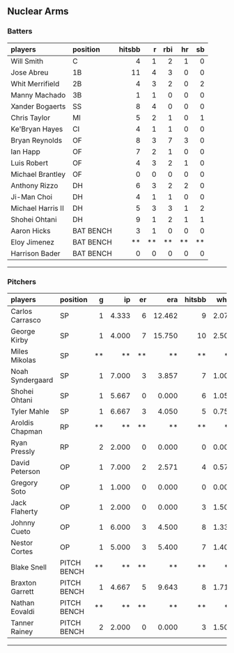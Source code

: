 ## Nuclear Arms

### Batters

 
|players           |position  | hitsbb|  r| rbi| hr| sb| 
|:-----------------|:---------|------:|--:|---:|--:|--:| 
|Will Smith        |C         |      4|  1|   2|  1|  0| 
|Jose Abreu        |1B        |     11|  4|   3|  0|  0| 
|Whit Merrifield   |2B        |      4|  3|   2|  0|  2| 
|Manny Machado     |3B        |      1|  1|   0|  0|  0| 
|Xander Bogaerts   |SS        |      8|  4|   0|  0|  0| 
|Chris Taylor      |MI        |      5|  2|   1|  0|  1| 
|Ke'Bryan Hayes    |CI        |      4|  1|   1|  0|  0| 
|Bryan Reynolds    |OF        |      8|  3|   7|  3|  0| 
|Ian Happ          |OF        |      7|  2|   1|  0|  0| 
|Luis Robert       |OF        |      4|  3|   2|  1|  0| 
|Michael Brantley  |OF        |      0|  0|   0|  0|  0| 
|Anthony Rizzo     |DH        |      6|  3|   2|  2|  0| 
|Ji-Man Choi       |DH        |      4|  1|   1|  0|  0| 
|Michael Harris II |DH        |      5|  3|   3|  1|  2| 
|Shohei Ohtani     |DH        |      9|  1|   2|  1|  1| 
|Aaron Hicks       |BAT BENCH |      3|  1|   0|  0|  0| 
|Eloy Jimenez      |BAT BENCH |     **| **|  **| **| **| 
|Harrison Bader    |BAT BENCH |      0|  0|   0|  0|  0| 


* * *

### Pitchers

 
|players          |position    |  g|    ip| er|    era| hitsbb|  whip| so|  w| sv| 
|:----------------|:-----------|--:|-----:|--:|------:|------:|-----:|--:|--:|--:| 
|Carlos Carrasco  |SP          |  1| 4.333|  6| 12.462|      9| 2.077|  4|  0|  0| 
|George Kirby     |SP          |  1| 4.000|  7| 15.750|     10| 2.500|  2|  0|  0| 
|Miles Mikolas    |SP          | **|    **| **|     **|     **|    **| **| **| **| 
|Noah Syndergaard |SP          |  1| 7.000|  3|  3.857|      7| 1.000|  7|  1|  0| 
|Shohei Ohtani    |SP          |  1| 5.667|  0|  0.000|      6| 1.059| 11|  1|  0| 
|Tyler Mahle      |SP          |  1| 6.667|  3|  4.050|      5| 0.750|  7|  1|  0| 
|Aroldis Chapman  |RP          | **|    **| **|     **|     **|    **| **| **| **| 
|Ryan Pressly     |RP          |  2| 2.000|  0|  0.000|      0| 0.000|  3|  0|  2| 
|David Peterson   |OP          |  1| 7.000|  2|  2.571|      4| 0.571|  8|  0|  0| 
|Gregory Soto     |OP          |  1| 1.000|  0|  0.000|      0| 0.000|  1|  0|  1| 
|Jack Flaherty    |OP          |  1| 2.000|  0|  0.000|      3| 1.500|  2|  0|  0| 
|Johnny Cueto     |OP          |  1| 6.000|  3|  4.500|      8| 1.333|  5|  1|  0| 
|Nestor Cortes    |OP          |  1| 5.000|  3|  5.400|      7| 1.400|  7|  0|  0| 
|Blake Snell      |PITCH BENCH | **|    **| **|     **|     **|    **| **| **| **| 
|Braxton Garrett  |PITCH BENCH |  1| 4.667|  5|  9.643|      8| 1.714|  5|  0|  0| 
|Nathan Eovaldi   |PITCH BENCH | **|    **| **|     **|     **|    **| **| **| **| 
|Tanner Rainey    |PITCH BENCH |  2| 2.000|  0|  0.000|      3| 1.500|  2|  0|  2| 


* * *


